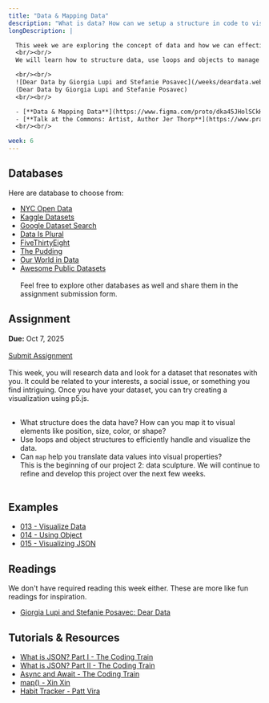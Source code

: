 ```yaml
---
title: "Data & Mapping Data"
description: "What is data? How can we setup a structure in code to visualize our data?"
longDescription: |

  This week we are exploring the concept of data and how we can effectively map and visualize it using code. 
  <br/><br/>
  We will learn how to structure data, use loops and objects to manage it, and employ mapping techniques to translate data values into visual elements. This will be the foundation for our upcoming project on data sculpture.

  <br/><br/>
  ![Dear Data by Giorgia Lupi and Stefanie Posavec](/weeks/deardata.webp)
  (Dear Data by Giorgia Lupi and Stefanie Posavec)
  <br/><br/>

  - [**Data & Mapping Data**](https://www.figma.com/proto/dka45JHolSCkHSZBrHsp6C/-Tech-A--Week-6?page-id=0%3A1&node-id=6005-52&viewport=280%2C1900%2C0.05&t=IUNI4rZrowfj74G3-1&scaling=contain&content-scaling=fixed)
  - [**Talk at the Commons: Artist, Author Jer Thorp**](https://www.pratt.edu/events/talks-at-the-commons-artist-author-jer-thorp/)
  <br/><br/>

week: 6
---
```


## Databases

Here are database to choose from:

- [NYC Open Data](https://opendata.cityofnewyork.us/)
- [Kaggle Datasets](https://www.kaggle.com/datasets)
- [Google Dataset Search](https://datasetsearch.research.google.com/)
- [Data Is Plural](https://www.data-is-plural.com/)
- [FiveThirtyEight](https://data.fivethirtyeight.com/)
- [The Pudding](https://pudding.cool/)
- [Our World in Data](https://ourworldindata.org/)
- [Awesome Public Datasets](https://github.com/awesomedata/awesome-public-datasets)
  <br/><br/>
  Feel free to explore other databases as well and share them in the assignment submission form.

## Assignment

**Due:** Oct 7, 2025
<br/><br/>
<a class="btn-primary" href="https://forms.gle/Fev6UZQf8z8rzyUg9">Submit Assignment</a>
<br/><br/>
This week, you will research data and look for a dataset that resonates with you. It could be related to your interests, a social issue, or something you find intriguing. Once you have your dataset, you can try creating a visualization using p5.js.
<br/><br/>

- What structure does the data have? How can you map it to visual elements like position, size, color, or shape?
- Use loops and object structures to efficiently handle and visualize the data.
- Can `map` help you translate data values into visual properties?
  <br/>
  This is the beginning of our project 2: data sculpture. We will continue to refine and develop this project over the next few weeks.
  <br/><br/>

## Examples

- [013 - Visualize Data](https://editor.p5js.org/munusshih/sketches/WCd5cXI0H)
- [014 - Using Object](https://editor.p5js.org/munusshih/sketches/tfG7W7Qzz)
- [015 - Visualizing JSON](https://editor.p5js.org/munusshih/sketches/W1OdpjKYC)

## Readings

We don't have required reading this week either. These are more like fun readings for inspiration.

- [Giorgia Lupi and Stefanie Posavec: Dear Data](https://drive.google.com/file/d/1ffNa5ihvLiWTiPx0SoCRCUKB0cDxF0IJ/view)

## Tutorials & Resources

- [What is JSON? Part I - The Coding Train](https://www.youtube.com/watch?v=_NFkzw6oFtQ)
- [What is JSON? Part II - The Coding Train](https://www.youtube.com/watch?v=118sDpLOClw)
- [Async and Await - The Coding Train](https://www.youtube.com/watch?v=0Ad5Frf8NBM)
- [map() - Xin Xin](https://www.youtube.com/watch?v=K1yMakbnWOs)
- [Habit Tracker - Patt Vira](https://www.youtube.com/watch?v=mQ4Cst7o4Ek)
